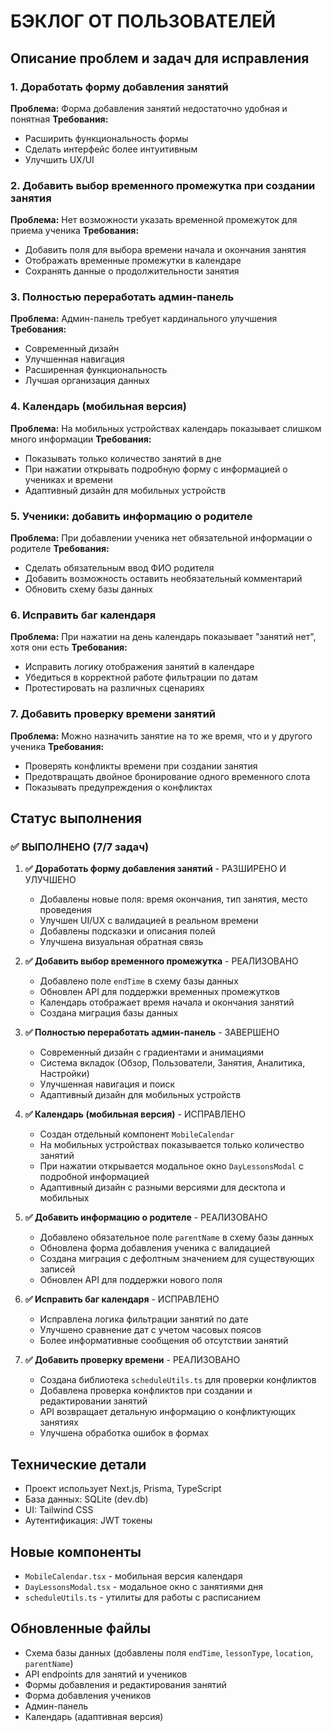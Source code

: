 # БЭКЛОГ ОТ ПОЛЬЗОВАТЕЛЕЙ

## Описание проблем и задач для исправления

### 1. Доработать форму добавления занятий
**Проблема:** Форма добавления занятий недостаточно удобная и понятная
**Требования:**
- Расширить функциональность формы
- Сделать интерфейс более интуитивным
- Улучшить UX/UI

### 2. Добавить выбор временного промежутка при создании занятия
**Проблема:** Нет возможности указать временной промежуток для приема ученика
**Требования:**
- Добавить поля для выбора времени начала и окончания занятия
- Отображать временные промежутки в календаре
- Сохранять данные о продолжительности занятия

### 3. Полностью переработать админ-панель
**Проблема:** Админ-панель требует кардинального улучшения
**Требования:**
- Современный дизайн
- Улучшенная навигация
- Расширенная функциональность
- Лучшая организация данных

### 4. Календарь (мобильная версия)
**Проблема:** На мобильных устройствах календарь показывает слишком много информации
**Требования:**
- Показывать только количество занятий в дне
- При нажатии открывать подробную форму с информацией о учениках и времени
- Адаптивный дизайн для мобильных устройств

### 5. Ученики: добавить информацию о родителе
**Проблема:** При добавлении ученика нет обязательной информации о родителе
**Требования:**
- Сделать обязательным ввод ФИО родителя
- Добавить возможность оставить необязательный комментарий
- Обновить схему базы данных

### 6. Исправить баг календаря
**Проблема:** При нажатии на день календарь показывает "занятий нет", хотя они есть
**Требования:**
- Исправить логику отображения занятий в календаре
- Убедиться в корректной работе фильтрации по датам
- Протестировать на различных сценариях

### 7. Добавить проверку времени занятий
**Проблема:** Можно назначить занятие на то же время, что и у другого ученика
**Требования:**
- Проверять конфликты времени при создании занятия
- Предотвращать двойное бронирование одного временного слота
- Показывать предупреждения о конфликтах

## Статус выполнения

### ✅ ВЫПОЛНЕНО (7/7 задач)

1. **✅ Доработать форму добавления занятий** - РАЗШИРЕНО И УЛУЧШЕНО
   - Добавлены новые поля: время окончания, тип занятия, место проведения
   - Улучшен UI/UX с валидацией в реальном времени
   - Добавлены подсказки и описания полей
   - Улучшена визуальная обратная связь

2. **✅ Добавить выбор временного промежутка** - РЕАЛИЗОВАНО
   - Добавлено поле `endTime` в схему базы данных
   - Обновлен API для поддержки временных промежутков
   - Календарь отображает время начала и окончания занятий
   - Создана миграция базы данных

3. **✅ Полностью переработать админ-панель** - ЗАВЕРШЕНО
   - Современный дизайн с градиентами и анимациями
   - Система вкладок (Обзор, Пользователи, Занятия, Аналитика, Настройки)
   - Улучшенная навигация и поиск
   - Адаптивный дизайн для мобильных устройств

4. **✅ Календарь (мобильная версия)** - ИСПРАВЛЕНО
   - Создан отдельный компонент `MobileCalendar`
   - На мобильных устройствах показывается только количество занятий
   - При нажатии открывается модальное окно `DayLessonsModal` с подробной информацией
   - Адаптивный дизайн с разными версиями для десктопа и мобильных

5. **✅ Добавить информацию о родителе** - РЕАЛИЗОВАНО
   - Добавлено обязательное поле `parentName` в схему базы данных
   - Обновлена форма добавления ученика с валидацией
   - Создана миграция с дефолтным значением для существующих записей
   - Обновлен API для поддержки нового поля

6. **✅ Исправить баг календаря** - ИСПРАВЛЕНО
   - Исправлена логика фильтрации занятий по дате
   - Улучшено сравнение дат с учетом часовых поясов
   - Более информативные сообщения об отсутствии занятий

7. **✅ Добавить проверку времени** - РЕАЛИЗОВАНО
   - Создана библиотека `scheduleUtils.ts` для проверки конфликтов
   - Добавлена проверка конфликтов при создании и редактировании занятий
   - API возвращает детальную информацию о конфликтующих занятиях
   - Улучшена обработка ошибок в формах

## Технические детали
- Проект использует Next.js, Prisma, TypeScript
- База данных: SQLite (dev.db)
- UI: Tailwind CSS
- Аутентификация: JWT токены

## Новые компоненты
- `MobileCalendar.tsx` - мобильная версия календаря
- `DayLessonsModal.tsx` - модальное окно с занятиями дня
- `scheduleUtils.ts` - утилиты для работы с расписанием

## Обновленные файлы
- Схема базы данных (добавлены поля `endTime`, `lessonType`, `location`, `parentName`)
- API endpoints для занятий и учеников
- Формы добавления и редактирования занятий
- Форма добавления учеников
- Админ-панель
- Календарь (адаптивная версия)
